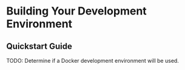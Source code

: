 # Building Your Development Environment

## Quickstart Guide

TODO: Determine if a Docker development environment will be used.